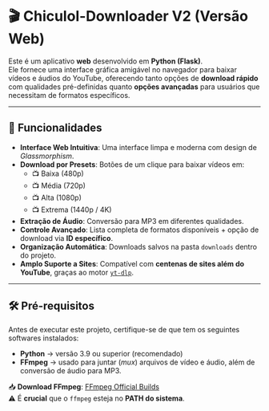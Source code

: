 # 🎬 **Chiculol-Downloader V2 (Versão Web)**

Este é um aplicativo **web** desenvolvido em **Python (Flask)**.  
Ele fornece uma interface gráfica amigável no navegador para baixar vídeos e áudios do YouTube, oferecendo tanto opções de **download rápido** com qualidades pré-definidas quanto **opções avançadas** para usuários que necessitam de formatos específicos.

---

## 🚀 **Funcionalidades**
- **Interface Web Intuitiva**: Uma interface limpa e moderna com design de *Glassmorphism*.
- **Download por Presets**: Botões de um clique para baixar vídeos em:
  - 📺 Baixa (480p)  
  - 📺 Média (720p)  
  - 📺 Alta (1080p)  
  - 📺 Extrema (1440p / 4K)  
- **Extração de Áudio**: Conversão para MP3 em diferentes qualidades.
- **Controle Avançado**: Lista completa de formatos disponíveis + opção de download via **ID específico**.
- **Organização Automática**: Downloads salvos na pasta `downloads` dentro do projeto.
- **Amplo Suporte a Sites**: Compatível com **centenas de sites além do YouTube**, graças ao motor [`yt-dlp`](https://github.com/yt-dlp/yt-dlp).

---

## 🛠️ **Pré-requisitos**
Antes de executar este projeto, certifique-se de que tem os seguintes softwares instalados:

- **Python** → versão 3.9 ou superior (recomendado)  
- **FFmpeg** → usado para juntar (*mux*) arquivos de vídeo e áudio, além de conversão de áudio para MP3.  

📥 **Download FFmpeg**: [FFmpeg Official Builds](https://ffmpeg.org/download.html)  
⚠️ É **crucial** que o `ffmpeg` esteja no **PATH do sistema**.
